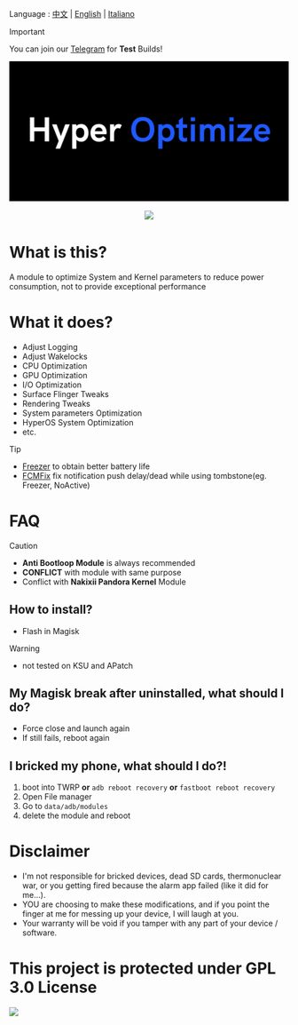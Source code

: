 Language : [中文](https://github.com/TatshSiow/HyperOptimize/blob/main/README_CH.md) | [English](https://github.com/TatshSiow/HyperOptimize/blob/main/README.md) | [Italiano](https://github.com/TatshSiow/HyperOptimize/blob/main/README_IT.md)


> [!IMPORTANT]
> You can join our <a href="https://t.me/TatshSecretCave"> Telegram</a> for **Test** Builds!
<div align="center">
  
![](https://github.com/TatshSiow/HyperOptimize/blob/main/Banner.png)
  
  <a href="https://t.me/TatshSecretCave" ><img height="50" src="https://www.vectorlogo.zone/logos/telegram/telegram-tile.svg"/></a>
</div>

# What is this?
A module to optimize System and Kernel parameters to reduce power consumption, not to provide exceptional performance

# What it does?
- Adjust Logging
- Adjust Wakelocks
- CPU Optimization
- GPU Optimization
- I/O Optimization
- Surface Flinger Tweaks
- Rendering Tweaks
- System parameters Optimization
- HyperOS System Optimization
- etc.
> [!TIP]  
> - [Freezer](https://github.com/Freezer-Team/Freezer) to obtain better battery life
> - [FCMFix](https://github.com/kooritea/fcmfix) fix notification push delay/dead while using tombstone(eg. Freezer, NoActive)

# FAQ
> [!CAUTION]  
> - **Anti Bootloop Module** is always recommended
> - **CONFLICT** with module with same purpose
> - Conflict with **Nakixii Pandora Kernel** Module

## How to install?
- Flash in Magisk
> [!WARNING]  
> - not tested on KSU and APatch

## My Magisk break after uninstalled, what should I do?
- Force close and launch again
- If still fails, reboot again

## I bricked my phone, what should I do?!
1. boot into TWRP **or** `adb reboot recovery` **or** `fastboot reboot recovery`
3. Open File manager
4. Go to `data/adb/modules`
5. delete the module and reboot

# Disclaimer
* I'm not responsible for bricked devices, dead SD cards, thermonuclear war, or you getting fired because the alarm app failed (like it did for me...).
* YOU are choosing to make these modifications, and if you point the finger at me for messing up your device, I will laugh at you.
* Your warranty will be void if you tamper with any part of your device / software.


# This project is protected under GPL 3.0 License
<a href="https://github.com/TatshSiow/HyperOptimize/blob/main/LICENSE" ><img height=100 src="https://upload.wikimedia.org/wikipedia/commons/9/93/GPLv3_Logo.svg"/></a>

